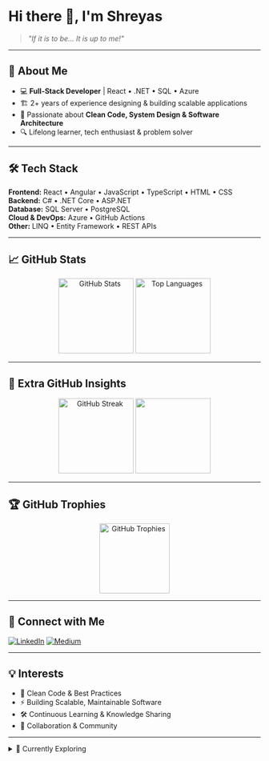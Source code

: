 # Hi there 👋, I'm Shreyas

> _"If it is to be... It is up to me!"_

---

## 🚀 About Me

- 💻 **Full-Stack Developer** | React • .NET • SQL • Azure
- 🏗️ 2+ years of experience designing & building scalable applications
- 🎯 Passionate about **Clean Code, System Design & Software Architecture**
- 🔍 Lifelong learner, tech enthusiast & problem solver

---

## 🛠️ Tech Stack

**Frontend:** React • Angular • JavaScript • TypeScript • HTML • CSS  
**Backend:** C# • .NET Core • ASP.NET  
**Database:** SQL Server • PostgreSQL  
**Cloud & DevOps:** Azure • GitHub Actions  
**Other:** LINQ • Entity Framework • REST APIs  

---

## 📈 GitHub Stats

<p align="center">
  <img src="https://github-readme-stats.vercel.app/api?username=shreyaskhamkar&theme=city_light&hide_border=false&include_all_commits=true&count_private=true" alt="GitHub Stats" height="150" />
  <img src="https://github-readme-stats.vercel.app/api/top-langs/?username=shreyaskhamkar&layout=compact&theme=city_light" alt="Top Languages" height="150" />
</p>

---

## 🌟 Extra GitHub Insights

<p align="center">
  <img src="https://github-readme-streak-stats.herokuapp.com/?user=shreyaskhamkar&theme=city_light" alt="GitHub Streak" height="150"/>
  <img src="https://github-profile-summary-cards.vercel.app/api/cards/profile-details?username=shreyaskhamkar&theme=city_light" height="150"/>
</p>

---

## 🏆 GitHub Trophies

<p align="center">
  <img src="https://github-profile-trophy.vercel.app/?username=shreyaskhamkar&theme=flat&column=7&margin-w=5&no-frame=true" alt="GitHub Trophies" height="140" />
</p>

---

## 🔗 Connect with Me

[![LinkedIn](https://img.shields.io/badge/LinkedIn-%230077B5.svg?logo=linkedin&logoColor=white)](https://www.linkedin.com/in/shreyas-khamkar-0777b720a/)
[![Medium](https://img.shields.io/badge/Medium-12100E?logo=medium&logoColor=white)](https://medium.com/@shreyaskhamkar96)

---

## 💡 Interests

- 🚀 Clean Code & Best Practices
- ⚡ Building Scalable, Maintainable Software
- 🛠️ Continuous Learning & Knowledge Sharing
- 🤝 Collaboration & Community

---

<details>
<summary>🌱 Currently Exploring</summary>

- Advanced system design patterns
- Cloud-native architectures
- Developer productivity & automation
</details>
